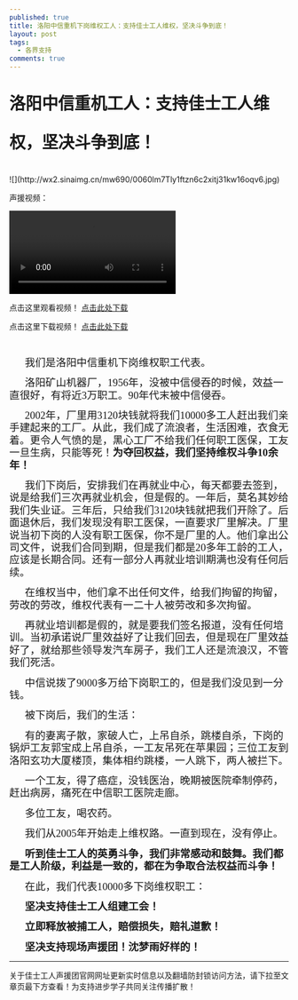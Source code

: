 ```yaml
---
published: true
title: 洛阳中信重机下岗维权工人：支持佳士工人维权，坚决斗争到底！
layout: post
tags:
  - 各界支持
comments: true
---
```

<p class="zw-paragraph" style="line-height: 2.40833; margin-bottom: 16.5pt; margin-top: 17pt;" data-textformat="{&quot;ff&quot;:&quot;等线&quot;,&quot;fw&quot;:&quot;bold&quot;,&quot;fgc&quot;:&quot;rgb(0,0,0)&quot;,&quot;size&quot;:&quot;22.0&quot;}" data-keep-line-info="true" data-writer-border-info="{&quot;border-sides&quot;:[]}" data-doc-id="5379105000000015002"><span style="font-family: 等线; font-size: 22pt; font-weight: bold;">洛阳中信重机工人：支持佳士工人维权，坚决斗争到底！</span></p>
![](http://wx2.sinaimg.cn/mw690/0060lm7Tly1ftzn6c2xitj31kw16oqv6.jpg)

声援视频：

<video controls="" src="https://hz189cloud.oos-hz.ctyunapi.cn/3ac0974b-eeeb-4dbd-8ae1-dee5f6d2f8df?x-amz-UFID=2149022190605894&amp;x-amz-FSIZE=10602562&amp;response-content-type=video/mp4&amp;Expires=1533540215&amp;x-amz-UID=629396471&amp;response-content-disposition=attachment%3Bfilename%3D%22%C3%A6%C2%B4%C2%9B%C3%A9%C2%98%C2%B3%C3%A5%C2%A3%C2%B0%C3%A6%C2%8F%C2%B4%20%2820180806105305%29.mp4%22&amp;AWSAccessKeyId=95e6d363b6e2475aeecc&amp;x-amz-CLOUDTYPEIN=PERSON&amp;Signature=N6rF3wnZ9pOStUhZZtXwtv7PXYM%3D" id="ckplayer_a1" autoplay="autoplay"></video>

点击这里观看视频！ [点击此处下载](https://www.yylep.com/f-3188-h5/b525490d.html?pan=ty)

点击这里下载视频！ [点击此处下载](https://www.yylep.com/f-3188-xz/b525490d.html?pan=ty)

<p class="zw-paragraph" style="line-height: 1.2;" data-tabpoints="[{&quot;leader&quot;:&quot;0&quot;,&quot;id&quot;:&quot;0&quot;,&quot;align&quot;:&quot;0&quot;,&quot;point&quot;:&quot;1.1458333333333333in&quot;}]" data-textformat="{&quot;ff&quot;:&quot;等线&quot;,&quot;fgc&quot;:&quot;rgb(0,0,0)&quot;,&quot;size&quot;:&quot;14.0&quot;}" data-tab-info="[{&quot;leader&quot;:&quot;0&quot;,&quot;id&quot;:&quot;0&quot;,&quot;align&quot;:&quot;0&quot;,&quot;point&quot;:&quot;1.1458333333333333in&quot;}]" data-writer-border-info="{&quot;border-sides&quot;:[]}">&nbsp;</p>
<p class="zw-paragraph" style="line-height: 1.2; text-indent: 0.291667in;" data-textformat="{&quot;ff&quot;:&quot;微软雅黑&quot;,&quot;fgc&quot;:&quot;rgb(0,0,0)&quot;,&quot;size&quot;:&quot;14.0&quot;}" data-writer-border-info="{&quot;border-sides&quot;:[]}"><span style="font-family: 微软雅黑; font-size: 14pt;">我们是洛阳中信重机下岗维权职工代表。</span></p>
<p class="zw-paragraph" style="line-height: 1.2; text-indent: 0.291667in;" data-textformat="{&quot;ff&quot;:&quot;微软雅黑&quot;,&quot;fgc&quot;:&quot;rgb(0,0,0)&quot;,&quot;size&quot;:&quot;14.0&quot;}" data-writer-border-info="{&quot;border-sides&quot;:[]}"><span style="font-family: 微软雅黑; font-size: 14pt;">洛阳矿山机器厂，</span><span style="font-family: 微软雅黑; font-size: 14pt;">1956年，没被中信侵吞的时候，效益一直很好，有将近3万职工。90年代末被中信侵吞。</span></p>
<p class="zw-paragraph" style="line-height: 1.2; text-indent: 0.291667in;" data-textformat="{&quot;ff&quot;:&quot;微软雅黑&quot;,&quot;fgc&quot;:&quot;rgb(0,0,0)&quot;,&quot;size&quot;:&quot;14.0&quot;}" data-writer-border-info="{&quot;border-sides&quot;:[]}"><span style="font-family: 微软雅黑; font-size: 14pt;">2002年，厂里用3120块钱就将我们10000多工人赶出我们亲手建起来的工厂。从此，我们成了流浪者，生活困难，衣食无着。更令人气愤的是，黑心工厂不给我们任何职工医保，工友一旦生病，只能等死！</span><span style="font-family: 微软雅黑; font-size: 14pt; font-weight: bold;">为夺回权益，我们坚持维权斗争10余年！</span></p>
<p class="zw-paragraph" style="line-height: 1.2; text-indent: 0.291667in;" data-textformat="{&quot;ff&quot;:&quot;微软雅黑&quot;,&quot;fgc&quot;:&quot;rgb(0,0,0)&quot;,&quot;size&quot;:&quot;14.0&quot;}" data-writer-border-info="{&quot;border-sides&quot;:[]}"><span style="font-family: 微软雅黑; font-size: 14pt;">我们</span><span style="font-family: 微软雅黑; font-size: 14pt;">下岗后，安排我们在再就业中心，每天</span><span style="font-family: 微软雅黑; font-size: 14pt;">都要去签到，说是给我们三次再就业机会，但是假的。一年后，</span><span style="font-family: 微软雅黑; font-size: 14pt;">莫名其妙</span><span style="font-family: 微软雅黑; font-size: 14pt;">给我们失业证。三年后，只给我们3120</span><span style="font-family: 微软雅黑; font-size: 14pt;">块钱</span><span style="font-family: 微软雅黑; font-size: 14pt;">就把我们开除了。后面退休后，</span><span style="font-family: 微软雅黑; font-size: 14pt;">我们</span><span style="font-family: 微软雅黑; font-size: 14pt;">发现</span><span style="font-family: 微软雅黑; font-size: 14pt;">没有职工医保，一直要求厂里解决。厂里说当初下岗的人没有职工医保，你不是厂里的人。他们拿出公司文件，说我们合同到期，但是我们都是20</span><span style="font-family: 微软雅黑; font-size: 14pt;">多年工龄的工人，应该是长期合同。还有一部分人再就业培训期满</span><span style="font-family: 微软雅黑; font-size: 14pt;">也</span><span style="font-family: 微软雅黑; font-size: 14pt;">没有任何后续。</span></p>
<p class="zw-paragraph" style="line-height: 1.2; text-indent: 0.291667in;" data-textformat="{&quot;ff&quot;:&quot;微软雅黑&quot;,&quot;fgc&quot;:&quot;rgb(0,0,0)&quot;,&quot;size&quot;:&quot;14.0&quot;}" data-writer-border-info="{&quot;border-sides&quot;:[]}"><span style="font-family: 微软雅黑; font-size: 14pt;">在维权当中，他们拿不出任何文件，给我们拘留的拘留</span><span style="font-family: 微软雅黑; font-size: 14pt;">，</span><span style="font-family: 微软雅黑; font-size: 14pt;">劳改的劳改，维权代表有一二十人被劳改和多次拘留。</span></p>
<p class="zw-paragraph" style="line-height: 1.2; text-indent: 0.291667in;" data-textformat="{&quot;ff&quot;:&quot;微软雅黑&quot;,&quot;fgc&quot;:&quot;rgb(0,0,0)&quot;,&quot;size&quot;:&quot;14.0&quot;}" data-writer-border-info="{&quot;border-sides&quot;:[]}"><span style="font-family: 微软雅黑; font-size: 14pt;">再就业培训都是假的，就是要我们签名报道，没有任何培训。当初承诺说</span><span style="font-family: 微软雅黑; font-size: 14pt;">厂里效益好了让我们回去，但是现在厂里效益好了，就给那些领导发汽车房子，我们工人还是流浪汉，不管我们死活。</span></p>
<p class="zw-paragraph" style="line-height: 1.2; text-indent: 0.291667in;" data-textformat="{&quot;ff&quot;:&quot;微软雅黑&quot;,&quot;fgc&quot;:&quot;rgb(0,0,0)&quot;,&quot;size&quot;:&quot;14.0&quot;}" data-writer-border-info="{&quot;border-sides&quot;:[]}"><span style="font-family: 微软雅黑; font-size: 14pt;">中信说拨了</span><span style="font-family: 微软雅黑; font-size: 14pt;">9000多万给下岗职工的，但是我们没见到一分钱。</span></p>
<p class="zw-paragraph" style="line-height: 1.2; text-indent: 0.291667in;" data-textformat="{&quot;ff&quot;:&quot;微软雅黑&quot;,&quot;fgc&quot;:&quot;rgb(0,0,0)&quot;,&quot;size&quot;:&quot;14.0&quot;}" data-writer-border-info="{&quot;border-sides&quot;:[]}"><span style="font-family: 微软雅黑; font-size: 14pt;">被下岗后，我们的生活：</span></p>
<p class="zw-paragraph" style="line-height: 1.2; text-indent: 0.291667in;" data-textformat="{&quot;ff&quot;:&quot;微软雅黑&quot;,&quot;fgc&quot;:&quot;rgb(0,0,0)&quot;,&quot;size&quot;:&quot;14.0&quot;}" data-writer-border-info="{&quot;border-sides&quot;:[]}"><span style="font-family: 微软雅黑; font-size: 14pt;">有的妻离子散，家破人亡，上吊自杀，跳楼自杀，下岗的锅炉工友郭宝成上吊自杀，一工友吊死在苹果园；三位工友到洛阳玄功大厦楼顶，集体相约跳楼，一人跳下，两人被拦</span><span style="font-family: 微软雅黑; font-size: 14pt;">下。</span></p>
<p class="zw-paragraph" style="line-height: 1.2; text-indent: 0.291667in;" data-textformat="{&quot;ff&quot;:&quot;微软雅黑&quot;,&quot;fgc&quot;:&quot;rgb(0,0,0)&quot;,&quot;size&quot;:&quot;14.0&quot;}" data-writer-border-info="{&quot;border-sides&quot;:[]}"><span style="font-family: 微软雅黑; font-size: 14pt;">一个工友，得了癌症，没钱医治，晚期被医院牵制停药，赶出病房，痛死在中信职工医院走廊。</span></p>
<p class="zw-paragraph" style="line-height: 1.2; text-indent: 0.291667in;" data-textformat="{&quot;ff&quot;:&quot;微软雅黑&quot;,&quot;fgc&quot;:&quot;rgb(0,0,0)&quot;,&quot;size&quot;:&quot;14.0&quot;}" data-writer-border-info="{&quot;border-sides&quot;:[]}"><span style="font-family: 微软雅黑; font-size: 14pt;">多位工友，喝农药。</span></p>
<p class="zw-paragraph" style="line-height: 1.2; text-indent: 0.291667in;" data-textformat="{&quot;ff&quot;:&quot;微软雅黑&quot;,&quot;fgc&quot;:&quot;rgb(0,0,0)&quot;,&quot;size&quot;:&quot;14.0&quot;}" data-writer-border-info="{&quot;border-sides&quot;:[]}"><span style="font-family: 微软雅黑; font-size: 14pt;">我们从</span><span style="font-family: 微软雅黑; font-size: 14pt;">2005年开始走上维权路。一直到现在，没有停止。</span></p>
<p class="zw-paragraph" style="line-height: 1.2; text-indent: 0.291667in;" data-textformat="{&quot;ff&quot;:&quot;微软雅黑&quot;,&quot;fw&quot;:&quot;bold&quot;,&quot;fgc&quot;:&quot;rgb(0,0,0)&quot;,&quot;size&quot;:&quot;14.0&quot;}" data-writer-border-info="{&quot;border-sides&quot;:[]}"><span style="font-family: 微软雅黑; font-size: 14pt; font-weight: bold;">听到佳士工人的英勇斗争，我们非常感动和鼓舞。我们都是工人阶级，利益是一致的，都在为争取合法权益而斗争！</span></p>
<p class="zw-paragraph" style="line-height: 1.2; text-indent: 0.291667in;" data-textformat="{&quot;ff&quot;:&quot;微软雅黑&quot;,&quot;fgc&quot;:&quot;rgb(0,0,0)&quot;,&quot;size&quot;:&quot;14.0&quot;}" data-writer-border-info="{&quot;border-sides&quot;:[]}"><span style="font-family: 微软雅黑; font-size: 14pt;">在此，我们代表10000多下岗维权职工：</span></p>
<p class="zw-paragraph" style="line-height: 1.2; text-indent: 0.291667in;" data-textformat="{&quot;ff&quot;:&quot;微软雅黑&quot;,&quot;fw&quot;:&quot;bold&quot;,&quot;fgc&quot;:&quot;rgb(0,0,0)&quot;,&quot;size&quot;:&quot;14.0&quot;}" data-writer-border-info="{&quot;border-sides&quot;:[]}"><span style="font-family: 微软雅黑; font-size: 14pt; font-weight: bold;">坚决支持佳士工人组建工会！</span></p>
<p class="zw-paragraph" style="line-height: 1.2; text-indent: 0.291667in;" data-textformat="{&quot;ff&quot;:&quot;微软雅黑&quot;,&quot;fw&quot;:&quot;bold&quot;,&quot;fgc&quot;:&quot;rgb(0,0,0)&quot;,&quot;size&quot;:&quot;14.0&quot;}" data-writer-border-info="{&quot;border-sides&quot;:[]}"><span style="font-family: 微软雅黑; font-size: 14pt; font-weight: bold;">立即</span><span style="font-family: 微软雅黑; font-size: 14pt; font-weight: bold;">释放被</span><span style="font-family: 微软雅黑; font-size: 14pt; font-weight: bold;">捕</span><span style="font-family: 微软雅黑; font-size: 14pt; font-weight: bold;">工人，赔偿损失，赔礼道歉</span><span style="font-family: 微软雅黑; font-size: 14pt; font-weight: bold;">！</span></p>
<p class="zw-paragraph" style="line-height: 1.2; text-indent: 0.291667in;" data-textformat="{&quot;ff&quot;:&quot;微软雅黑&quot;,&quot;fw&quot;:&quot;bold&quot;,&quot;fgc&quot;:&quot;rgb(0,0,0)&quot;,&quot;size&quot;:&quot;14.0&quot;}" data-writer-border-info="{&quot;border-sides&quot;:[]}"><span style="font-family: 微软雅黑; font-size: 14pt; font-weight: bold;">坚决支持现场声援团！沈梦雨好样的！</span></p>

---
关于佳士工人声援团官网网址更新实时信息以及翻墙防封锁访问方法，请下拉至文章页最下方查看！为支持进步学子共同关注传播扩散！
